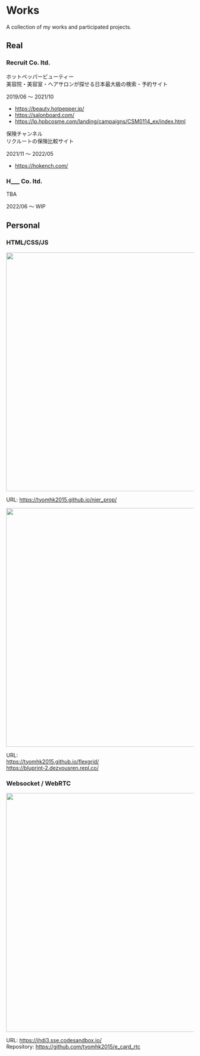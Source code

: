 # Works

A collection of my works and participated projects.

## Real
### Recruit Co. ltd.

ホットペッパービューティー<br>
美容院・美容室・ヘアサロンが探せる日本最大級の検索・予約サイト

2019/06 〜 2021/10

* <a href="https://beauty.hotpepper.jp/">https://beauty.hotpepper.jp/</a>
* <a href="https://salonboard.com/">https://salonboard.com/</a>
* <a href="https://lp.hpbcosme.com/landing/campaigns/CSM0114_ex/index.html">https://lp.hpbcosme.com/landing/campaigns/CSM0114_ex/index.html</a>


保険チャンネル<br>
リクルートの保険比較サイト

2021/11 〜 2022/05

* <a href="https://hokench.com/">https://hokench.com/</a>


### H___ Co. ltd.

TBA

2022/06 〜 WIP


## Personal
### HTML/CSS/JS

<img src="https://user-images.githubusercontent.com/35278730/171186823-ae7a96bd-6ced-48f6-b5f9-60124c4c074c.png" width="640" />

URL: <a href="https://tyomhk2015.github.io/nier_prop/">https://tyomhk2015.github.io/nier_prop/</a>

<img src="https://user-images.githubusercontent.com/35278730/172380733-8afc76f2-605a-416b-87d9-b723393e8e9f.png" width="640" />

URL:<br>
<a href="https://tyomhk2015.github.io/flexgrid/">https://tyomhk2015.github.io/flexgrid/</a><br>
<a href="https://bluprint-2.dezvousren.repl.co/">https://bluprint-2.dezvousren.repl.co/</a>



### Websocket / WebRTC

<img src="https://user-images.githubusercontent.com/35278730/171186991-a12a96c2-bf86-4441-9d86-52aa28c67fd7.png" width="640" />

URL: <a href="https://ihdi3.sse.codesandbox.io/">https://ihdi3.sse.codesandbox.io/</a><br>
Repository: <a href="https://github.com/tyomhk2015/e_card_rtc">https://github.com/tyomhk2015/e_card_rtc</a>

